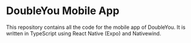 # DoubleYou Mobile App
This repository contains all the code for the mobile app of DoubleYou. It is written in TypeScript using React Native (Expo) and Nativewind.
